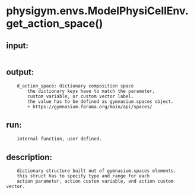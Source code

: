 # physigym.envs.ModelPhysiCellEnv.get_action_space()


## input:
```

```

## output:
```
    d_action_space: dictionary composition space
        the dictionary keys have to match the parameter,
        custom variable, or custom vector label.
        the value has to be defined as gymnasium.spaces object.
        + https://gymnasium.farama.org/main/api/spaces/
```

## run:
```python
    internal function, user defined.

```

## description:
```
    dictionary structure built out of gymnasium.spaces elements.
    this struct has to specify type and range for each
    action parameter, action custom variable, and action custom vector.

```